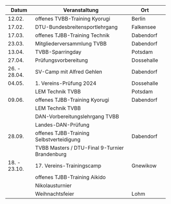 | Datum        | Veranstaltung                                  | Ort          |     |
| ------------ | ---------------------------------------------- | ------------ | --- |
| 12.02.       | offenes TVBB-Training Kyorugi                  | Berlin       |     |
| 17.02.       | DTU-Bundesbreitensportlehrgang                 | Falkensee    |     |
| 17.03.       | offenes TJBB-Training Technik                  | Dabendorf    |     |
| 23.03.       | Mitgliederversammlung TVBB                     | Dabendorf    |     |
| 13.04.       | TVBB-Sparringday                               | Potsdam      |     |
| 27.04.       | Prüfungsvorbereitung                           | Dossehalle   |     |
| 26. - 28.04. | SV-Camp mit Alfred Gehlen                      | Dabendorf    |     |
| 04.05.       | 1. Vereins-Prüfung 2024                        | Dossehalle   |     |
|              | LEM Technik TVBB                               | Potsdam      |     |
| 09.06.       | offenes TJBB-Training Kyorugi                  | Dabendorf    |     |
|              | LEM Technik TVBB                               |              |     |
|              | DAN-Vorbereitungslehrgang TVBB                 |              |     |
|              | Landes-DAN-Prüfung                             |              |     |
| 28.09.       | offenes TJBB-Training Selbstverteidigung       | Dabendorf    |     |
|              | TVBB Masters / DTU-Final 9-Turnier Brandenburg |              |     |
| 18. - 23.10. | 17. Vereins-Trainingscamp                      | Gnewikow     |     |
|              | offenes TJBB-Training Aikido                   |              |     |
|              | Nikolausturnier                                |              |     |
|              | Weihnachtsfeier                                | Lohm         |     |
